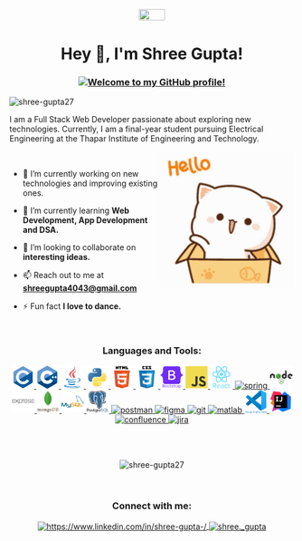 <p align="center">
    <img src="https://www.spiralyticsagency.com/wp-content/uploads/2019/10/hero-img-4.png" height="30%" width="30%"/></p>
</p>

<h1 align="center">
  Hey 👋, I'm Shree Gupta!
</h1>
<h3 align="center">
  <a href="https://github.com/shree-gupta27"><img src="https://readme-typing-svg.herokuapp.com?font=Courier&size=28&color=3AC1EF&lines=Welcome+to+my+GitHub+profile!&center=true&width=500&height=50&duration=3000&pause=1000" alt="Welcome to my GitHub profile!" /></a>
</h3>


<p align="left"> <img src="https://komarev.com/ghpvc/?username=shree-gupta27&label=Profile%20views&color=0e75b6&style=flat" alt="shree-gupta27" /> </p>
<p> I am a Full Stack Web Developer passionate about exploring new technologies. Currently, I am a final-year student pursuing Electrical Engineering at the Thapar Institute of Engineering and Technology.</p>
<img src="https://github.com/Shree-Gupta27/Shree-Gupta27/blob/main/Hello.gif?raw=true" align="right" width="240">
<br>

- 🔭 I’m currently working on new technologies and improving existing ones.

- 🌱 I’m currently learning **Web Development, App Development and DSA.**

- 👯 I’m looking to collaborate on **interesting ideas.**

- 📫 Reach out to me at **shreegupta4043@gmail.com**

- ⚡ Fun fact **I love to dance.**

<br>
<h3 align="center">Languages and Tools:</h3>
<p align="center">
  <a href="https://www.cprogramming.com/" target="_blank" rel="noreferrer">
    <img src="https://raw.githubusercontent.com/devicons/devicon/master/icons/c/c-original.svg" alt="c" width="40" height="40"/> 
  </a> 
  <a href="https://www.w3schools.com/cpp/" target="_blank" rel="noreferrer">
    <img src="https://raw.githubusercontent.com/devicons/devicon/master/icons/cplusplus/cplusplus-original.svg" alt="cplusplus" width="40" height="40"/> 
  </a> 
  <a href="https://www.java.com" target="_blank" rel="noreferrer"> 
    <img src="https://raw.githubusercontent.com/devicons/devicon/master/icons/java/java-original.svg" alt="java" width="40" height="40"/> 
  </a> 
  <a href="https://www.python.org" target="_blank" rel="noreferrer"> 
    <img src="https://raw.githubusercontent.com/devicons/devicon/master/icons/python/python-original.svg" alt="python" width="40" height="40"/> 
  </a> 
  <a href="https://www.w3.org/html/" target="_blank" rel="noreferrer"> 
    <img src="https://raw.githubusercontent.com/devicons/devicon/master/icons/html5/html5-original-wordmark.svg" alt="html5" width="40" height="40"/> 
  </a> 
  <a href="https://www.w3schools.com/css/" target="_blank" rel="noreferrer"> 
    <img src="https://raw.githubusercontent.com/devicons/devicon/master/icons/css3/css3-original-wordmark.svg" alt="css3" width="40" height="40"/> 
  </a> 
  <a href="https://getbootstrap.com" target="_blank" rel="noreferrer"> 
    <img src="https://raw.githubusercontent.com/devicons/devicon/master/icons/bootstrap/bootstrap-plain-wordmark.svg" alt="bootstrap" width="40" height="40"/> 
  </a> 
  <a href="https://developer.mozilla.org/en-US/docs/Web/JavaScript" target="_blank" rel="noreferrer"> 
    <img src="https://raw.githubusercontent.com/devicons/devicon/master/icons/javascript/javascript-original.svg" alt="javascript" width="40" height="40"/> 
  </a> 
  <a href="https://reactjs.org/" target="_blank" rel="noreferrer"> 
    <img src="https://raw.githubusercontent.com/devicons/devicon/master/icons/react/react-original-wordmark.svg" alt="react" width="40" height="40"/> 
  </a> 
  <a href="https://spring.io/" target="_blank" rel="noreferrer"> 
    <img src="https://www.vectorlogo.zone/logos/springio/springio-icon.svg" alt="spring" width="40" height="40"/> 
  </a> 
  <a href="https://nodejs.org" target="_blank" rel="noreferrer"> 
    <img src="https://raw.githubusercontent.com/devicons/devicon/master/icons/nodejs/nodejs-original-wordmark.svg" alt="nodejs" width="40" height="40"/> 
  </a> 
  <a href="https://expressjs.com" target="_blank" rel="noreferrer"> 
    <img src="https://raw.githubusercontent.com/devicons/devicon/master/icons/express/express-original-wordmark.svg" alt="express" width="40" height="40"/> 
  </a> 
   <a href="https://www.mongodb.com/" target="_blank" rel="noreferrer"> 
    <img src="https://raw.githubusercontent.com/devicons/devicon/master/icons/mongodb/mongodb-original-wordmark.svg" alt="mongodb" width="40" height="40"/> 
  </a> 
  <a href="https://www.mysql.com/" target="_blank" rel="noreferrer"> 
    <img src="https://raw.githubusercontent.com/devicons/devicon/master/icons/mysql/mysql-original-wordmark.svg" alt="mysql" width="40" height="40"/> 
  </a> 
  <a href="https://www.postgresql.org" target="_blank" rel="noreferrer"> 
    <img src="https://raw.githubusercontent.com/devicons/devicon/master/icons/postgresql/postgresql-original-wordmark.svg" alt="postgresql" width="40" height="40"/> 
  </a> 
  <a href="https://postman.com" target="_blank" rel="noreferrer"> 
    <img src="https://www.vectorlogo.zone/logos/getpostman/getpostman-icon.svg" alt="postman" width="40" height="40"/> 
  </a> 
  <a href="https://www.figma.com/" target="_blank" rel="noreferrer"> 
    <img src="https://www.vectorlogo.zone/logos/figma/figma-icon.svg" alt="figma" width="40" height="40"/> 
  </a> 
  <a href="https://git-scm.com/" target="_blank" rel="noreferrer"> 
    <img src="https://www.vectorlogo.zone/logos/git-scm/git-scm-icon.svg" alt="git" width="40" height="40"/> 
  </a> 
  <a href="https://www.mathworks.com/" target="_blank" rel="noreferrer"> 
    <img src="https://upload.wikimedia.org/wikipedia/commons/2/21/Matlab_Logo.png" alt="matlab" width="40" height="40"/> 
  </a> 
  <a href="https://code.visualstudio.com/" target="_blank" rel="noreferrer">
  <img src="https://raw.githubusercontent.com/devicons/devicon/master/icons/vscode/vscode-original-wordmark.svg" alt="vscode" width="40" height="40"/>
</a>
<a href="https://www.jetbrains.com/idea/" target="_blank" rel="noreferrer">
  <img src="https://raw.githubusercontent.com/devicons/devicon/master/icons/intellij/intellij-original.svg" alt="intellij" width="40" height="40"/>
</a>
<a href="https://www.atlassian.com/software/confluence" target="_blank" rel="noreferrer">
  <img src="https://cdn.worldvectorlogo.com/logos/confluence.svg" alt="confluence" width="40" height="40"/>
</a>
<a href="https://www.atlassian.com/software/jira" target="_blank" rel="noreferrer">
  <img src="https://cdn.worldvectorlogo.com/logos/jira-1.svg" alt="jira" width="40" height="40"/>
</a>
</p>
<br>
<br>
<p align="center"><img align="center" src="https://github-readme-stats.vercel.app/api/top-langs?username=shree-gupta27&show_icons=true&locale=en&layout=compact" alt="shree-gupta27"/></p>
<br>

<h3 align="center">Connect with me:</h3>
<p align="center">
  <a href="https://linkedin.com/in/https://www.linkedin.com/in/shree-gupta-/" target="blank">
    <img align="center" src="https://raw.githubusercontent.com/rahuldkjain/github-profile-readme-generator/master/src/images/icons/Social/linked-in-alt.svg" alt="https://www.linkedin.com/in/shree-gupta-/" height="30" width="40" />
  </a>
  <a href="https://instagram.com/shree._gupta" target="blank">
    <img align="center" src="https://raw.githubusercontent.com/rahuldkjain/github-profile-readme-generator/master/src/images/icons/Social/instagram.svg" alt="shree._gupta" height="30" width="40" />
  </a>
</p>
